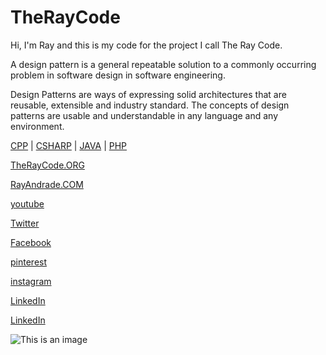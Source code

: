 # TheRayCode 

Hi, I'm Ray and this is my code for the project I call The Ray Code.

A design pattern is a general repeatable solution to a commonly occurring problem in software design in software engineering.

Design Patterns are ways of expressing solid architectures that are reusable, extensible and industry standard. 
The concepts of design patterns are usable and understandable in any language and any environment.


[CPP](./CPP) | [CSHARP](https://github.com/RayAndrade/TheRayCode/tree/main/Csharp) | [JAVA](https://github.com/RayAndrade/TheRayCode/tree/main/Java)  | [PHP](https://github.com/RayAndrade/TheRayCode/tree/main/PHP)


[TheRayCode.ORG](https://www.TheRayCode.org/)

[RayAndrade.COM](https://www.rayandrade.com/)

[youtube](https://www.youtube.com/TheRayCode/)

[Twitter](https://twitter.com/TheRayCode)

[Facebook](https://www.Facebook.com/TheRayCode/)

[pinterest](https://www.pinterest.com/TheRayCode/)

[instagram](https://www.instagram.com/the_ray_code/)

[LinkedIn](https://www.linkedin.com/in/andraderay/)

[LinkedIn](https://www.linkedin.com/in/theraycode/)




![This is an image](https://i0.wp.com/rayandrade.com/wp-content/uploads/2021/12/abstract-_factory03.jpeg?resize=1536%2C1024&ssl=1)


